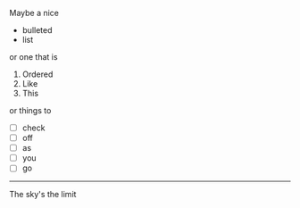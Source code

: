 Maybe a nice 

* bulleted
* list

or one that is

1. Ordered
2. Like
3. This

or things to

- [ ] check
- [ ] off
- [ ] as
- [ ] you
- [ ] go

---

The sky's the limit